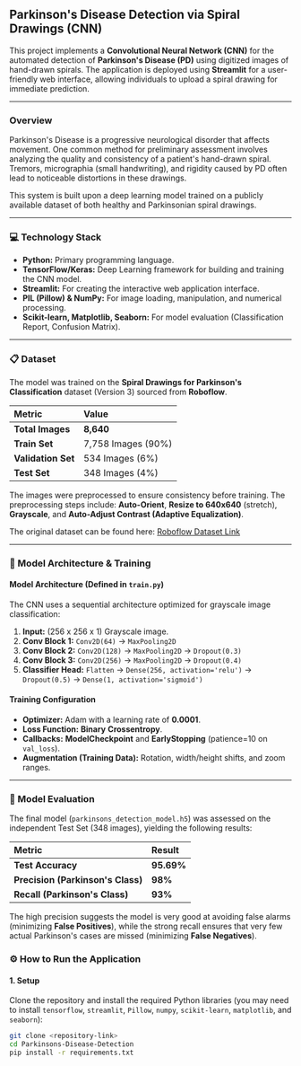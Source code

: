 ## Parkinson's Disease Detection via Spiral Drawings (CNN)

This project implements a **Convolutional Neural Network (CNN)** for the automated detection of **Parkinson's Disease (PD)** using digitized images of hand-drawn spirals. The application is deployed using **Streamlit** for a user-friendly web interface, allowing individuals to upload a spiral drawing for immediate prediction.

---

### Overview

Parkinson's Disease is a progressive neurological disorder that affects movement. One common method for preliminary assessment involves analyzing the quality and consistency of a patient's hand-drawn spiral. Tremors, micrographia (small handwriting), and rigidity caused by PD often lead to noticeable distortions in these drawings.

This system is built upon a deep learning model trained on a publicly available dataset of both healthy and Parkinsonian spiral drawings.

---

### 💻 Technology Stack

* **Python:** Primary programming language.
* **TensorFlow/Keras:** Deep Learning framework for building and training the CNN model.
* **Streamlit:** For creating the interactive web application interface.
* **PIL (Pillow) & NumPy:** For image loading, manipulation, and numerical processing.
* **Scikit-learn, Matplotlib, Seaborn:** For model evaluation (Classification Report, Confusion Matrix).

---

### 📋 Dataset

The model was trained on the **Spiral Drawings for Parkinson's Classification** dataset (Version 3) sourced from **Roboflow**.

| Metric | Value |
| :--- | :--- |
| **Total Images** | **8,640** |
| **Train Set** | 7,758 Images (90%) |
| **Validation Set** | 534 Images (6%) |
| **Test Set** | 348 Images (4%) |

The images were preprocessed to ensure consistency before training. The preprocessing steps include: **Auto-Orient**, **Resize to 640x640** (stretch), **Grayscale**, and **Auto-Adjust Contrast (Adaptive Equalization)**.

The original dataset can be found here: [Roboflow Dataset Link](https://universe.roboflow.com/parkinson-classification/my-first-project-etocp/dataset/3)

---

### 🚀 Model Architecture & Training

#### Model Architecture (Defined in `train.py`)

The CNN uses a sequential architecture optimized for grayscale image classification:

1.  **Input:** (256 x 256 x 1) Grayscale image.
2.  **Conv Block 1:** `Conv2D(64)` $\rightarrow$ `MaxPooling2D`
3.  **Conv Block 2:** `Conv2D(128)` $\rightarrow$ `MaxPooling2D` $\rightarrow$ `Dropout(0.3)`
4.  **Conv Block 3:** `Conv2D(256)` $\rightarrow$ `MaxPooling2D` $\rightarrow$ `Dropout(0.4)`
5.  **Classifier Head:** `Flatten` $\rightarrow$ `Dense(256, activation='relu')` $\rightarrow$ `Dropout(0.5)` $\rightarrow$ `Dense(1, activation='sigmoid')`

#### Training Configuration

* **Optimizer:** Adam with a learning rate of $\mathbf{0.0001}$.
* **Loss Function:** $\mathbf{Binary\ Crossentropy}$.
* **Callbacks:** **ModelCheckpoint** and **EarlyStopping** (patience=10 on `val_loss`).
* **Augmentation (Training Data):** Rotation, width/height shifts, and zoom ranges.

---

### 📝 Model Evaluation

The final model (`parkinsons_detection_model.h5`) was assessed on the independent Test Set (348 images), yielding the following results:

| Metric | Result |
| :--- | :--- |
| **Test Accuracy** | **95.69%** |
| **Precision (Parkinson's Class)** | **98%** |
| **Recall (Parkinson's Class)** | **93%** |

The high precision suggests the model is very good at avoiding false alarms (minimizing **False Positives**), while the strong recall ensures that very few actual Parkinson's cases are missed (minimizing **False Negatives**).


### ⚙️ How to Run the Application

#### 1. Setup

Clone the repository and install the required Python libraries (you may need to install `tensorflow`, `streamlit`, `Pillow`, `numpy`, `scikit-learn`, `matplotlib`, and `seaborn`):

```bash
git clone <repository-link>
cd Parkinsons-Disease-Detection
pip install -r requirements.txt

